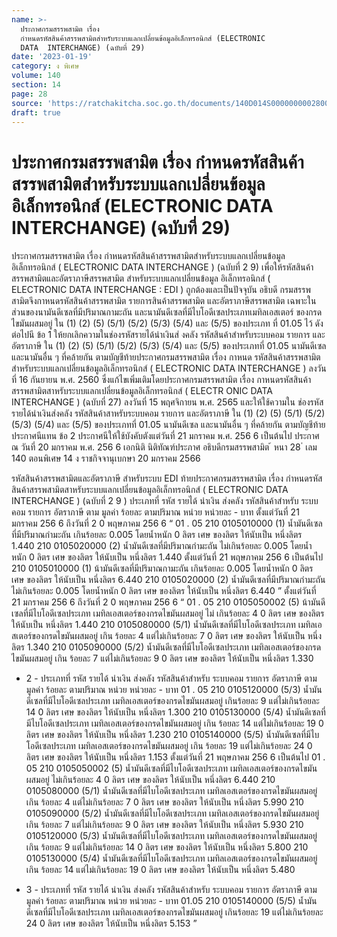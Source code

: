 ```yaml
---
name: >-
  ประกาศกรมสรรพสามิต เรื่อง
  กำหนดรหัสสินค้าสรรพสามิตสำหรับระบบแลกเปลี่ยนข้อมูลอิเล็กทรอนิกส์ (ELECTRONIC 
  DATA  INTERCHANGE) (ฉบับที่ 29)
date: '2023-01-19'
category: ง พิเศษ
volume: 140
section: 14
page: 28
source: 'https://ratchakitcha.soc.go.th/documents/140D014S0000000002800.pdf'
draft: true
---
```


# ประกาศกรมสรรพสามิต เรื่อง กำหนดรหัสสินค้าสรรพสามิตสำหรับระบบแลกเปลี่ยนข้อมูลอิเล็กทรอนิกส์ (ELECTRONIC  DATA  INTERCHANGE) (ฉบับที่ 29)

ประกาศกรมสรรพสามิต เรื่อง กำหนดรหัสสินค้าสรรพสามิตสำหรับระบบแลกเปลี่ยนข้อมูลอิเล็กทรอนิกส์ ( ELECTRONIC DATA INTERCHANGE ) (ฉบับที่ 2 9) เพื่อให้รหัสสินค้าสรรพสามิตและอัตราภาษีสรรพสามิต สำหรับระบบแลกเปลี่ยนข้อมูล อิเล็กทรอนิกส์ ( ELECTRONIC DATA INTERCHANGE : EDI ) ถูกต้องและเป็นปัจจุบัน อธิบดี กรมสรรพสามิตจึงกาหนดรหัสสินค้าสรรพสามิต รายการสินค้าสรรพสามิต และอัตราภาษีสรรพสามิต เฉพาะในส่วนของนามันดีเซลที่มีปริมาณกามะถัน และนามันดีเซลที่มีไบโอดีเซลประเภทเมทิลเอสเตอร์ ของกรดไขมันผสมอยู่ ใน (1) (2) (5) (5/1) (5/2) (5/3) (5/4) และ (5/5) ของประเภท ที่ 01.05 ไว้ ดังต่อไปนี ข้อ 1 ให้ยกเลิกความในช่องรหัสรายได้นำเงินส่ งคลัง รหัสสินค้าสำหรับระบบคอม รายการ และอัตราภาษี ใน (1) (2) (5) (5/1) (5/2) (5/3) (5/4) และ (5/5) ของประเภทที่ 01.05 นามันดีเซล และนามันอื่น ๆ ที่คล้ายกัน ตามบัญชีท้ายประกาศกรมสรรพสามิต เรื่อง กาหนด รหัสสินค้าสรรพสามิตสำหรับระบบแลกเปลี่ยนข้อมูลอิเล็กทรอนิกส์ ( ELECTRONIC DATA INTERCHANGE ) ลงวันที่ 16 กันยายน พ.ศ. 2560 ซึ่งแก้ไขเพิ่มเติมโดยประกาศกรมสรรพสามิต เรื่อง กาหนดรหัสสินค้าสรรพสามิตสาหรับระบบแลกเปลี่ยนข้อมูลอิเล็กทรอนิกส์ ( ELECTR ONIC DATA INTERCHANGE ) (ฉบับที่ 27) ลงวันที่ 15 พฤศจิกายน พ.ศ. 2565 และให้ใช้ความใน ช่องรหัสรายได้นำเงินส่งคลัง รหัสสินค้าสาหรับระบบคอม รายการ และอัตราภาษี ใน (1) (2) (5) (5/1) (5/2) (5/3) (5/4) และ (5/5) ของประเภทที่ 01.05 นามันดีเซล และนามันอื่น ๆ ที่คล้ายกัน ตามบัญชีท้ายประกาศนีแทน ข้อ 2 ประกาศนีให้ใช้บังคับตังแต่วันที่ 21 มกราคม พ.ศ. 256 6 เป็นต้นไป ประกาศ ณ วันที่ 20 มกราคม พ.ศ. 256 6 เอกนิติ นิติทัณฑ์ประภาศ อธิบดีกรมสรรพสามิต ้ หนา 28 ่ เลม 140 ตอนพิเศษ 14 ง ราชกิจจานุเบกษา 20 มกราคม 2566

รหัสสินค้าสรรพสามิตและอัตราภาษี สำหรับระบบ EDI ท้ายประกาศกรมสรรพสามิต เรื่อง กำหนดรหัสสินค้าสรรพสามิตสาหรับระบบแลกเปลี่ยนข้อมูลอิเล็กทรอนิกส์ ( ELECTRONIC DATA INTERCHANGE ) (ฉบับที่ 2 9 ) ประเภทที่ รหัส รายได้ นำเงิน ส่งคลัง รหัสสินค้าสำหรับ ระบบคอม รายการ อัตราภาษี ตาม มูลค่า ร้อยละ ตามปริมาณ หน่วย หน่วยละ - บาท ตั้งแต่วันที่ 21 มกราคม 256 6 ถึงวันที่ 2 0 พฤษภาคม 256 6 “ 01 . 05 210 0105010000 (1) น้ำมันดีเซลที่มีปริมาณกำมะถัน เกินร้อยละ 0.005 โดยน้ำหนัก 0 ลิตร เศษ ของลิตร ให้นับเป็น หนึ่งลิตร 1.440 210 0105020000 (2) น้ำมันดีเซลที่มีปริมาณกำมะถัน ไม่เกินร้อยละ 0.005 โดยน้ำหนัก 0 ลิตร เศษ ของลิตร ให้นับเป็น หนึ่งลิตร 1.440 ตั้งแต่วันที่ 21 พฤษภาคม 256 6 เป็นต้นไป 210 0105010000 (1) น้ามันดีเซลที่มีปริมาณกามะถัน เกินร้อยละ 0.005 โดยน้ำหนัก 0 ลิตร เศษ ของลิตร ให้นับเป็น หนึ่งลิตร 6.440 210 0105020000 (2) น้ำมันดีเซลที่มีปริมาณกำมะถัน ไม่เกินร้อยละ 0.005 โดยน้ำหนัก 0 ลิตร เศษ ของลิตร ให้นับเป็น หนึ่งลิตร 6.440 ” ตั้งแต่วันที่ 21 มกราคม 256 6 ถึงวันที่ 2 0 พฤษภาคม 256 6 “ 01 . 05 210 0105050002 (5) น้ามันดีเซลที่มีไบโอดีเซลประเภท เมทิลเอสเตอร์ของกรดไขมันผสมอยู่ ไม่ เกินร้อยละ 4 0 ลิตร เศษ ของลิตร ให้นับเป็น หนึ่งลิตร 1.440 210 0105080000 (5/1) น้ำมันดีเซลที่มีไบโอดีเซลประเภท เมทิลเอสเตอร์ของกรดไขมันผสมอยู่ เกิน ร้อยละ 4 แต่ไม่เกินร้อยละ 7 0 ลิตร เศษ ของลิตร ให้นับเป็น หนึ่งลิตร 1.340 210 0105090000 (5/2) น้ำมันดีเซลที่มีไบโอดีเซลประเภท เมทิลเอสเตอร์ของกรดไขมันผสมอยู่ เกิน ร้อยละ 7 แต่ไม่เกินร้อยละ 9 0 ลิตร เศษ ของลิตร ให้นับเป็น หนึ่งลิตร 1.330

- 2 - ประเภทที่ รหัส รายได้ นำเงิน ส่งคลัง รหัสสินค้าสำหรับ ระบบคอม รายการ อัตราภาษี ตาม มูลค่า ร้อยละ ตามปริมาณ หน่วย หน่วยละ - บาท 01 . 05 210 0105120000 (5/3) น้ำมันดีเซลที่มีไบโอดีเซลประเภท เมทิลเอสเตอร์ของกรดไขมันผสมอยู่ เกินร้อยละ 9 แต่ไม่เกินร้อยละ 14 0 ลิตร เศษ ของลิตร ให้นับเป็น หนึ่งลิตร 1.300 210 0105130000 (5/4) น้ำมันดีเซลที่มีไบโอดีเซลประเภท เมทิลเอสเตอร์ของกรดไขมันผสมอยู่ เกิน ร้อยละ 14 แต่ไม่เกินร้อยละ 19 0 ลิตร เศษ ของลิตร ให้นับเป็น หนึ่งลิตร 1.230 210 0105140000 (5/5) น้ำมันดีเซลที่มีไบโอดีเซลประเภท เมทิลเอสเตอร์ของกรดไขมันผสมอยู่ เกิน ร้อยละ 19 แต่ไม่เกินร้อยละ 24 0 ลิตร เศษ ของลิตร ให้นับเป็น หนึ่งลิตร 1.153 ตั้งแต่วันที่ 21 พฤษภาคม 256 6 เป็นต้นไป 01 . 05 210 0105050002 (5) น้ำมันดีเซลที่มีไบโอดีเซลประเภท เมทิลเอสเตอร์ของกรดไขมันผสมอยู่ ไม่เกินร้อยละ 4 0 ลิตร เศษ ของลิตร ให้นับเป็น หนึ่งลิตร 6.440 210 0105080000 (5/1) น้ำมันดีเซลที่มีไบโอดีเซลประเภท เมทิลเอสเตอร์ของกรดไขมันผสมอยู่ เกิน ร้อยละ 4 แต่ไม่เกินร้อยละ 7 0 ลิตร เศษ ของลิตร ให้นับเป็น หนึ่งลิตร 5.990 210 0105090000 (5/2) น้ำมันดีเซลที่มีไบโอดีเซลประเภท เมทิลเอสเตอร์ของกรดไขมันผสมอยู่ เกิน ร้อยละ 7 แต่ไม่เกินร้อยละ 9 0 ลิตร เศษ ของลิตร ให้นับเป็น หนึ่งลิตร 5.930 210 0105120000 (5/3) น้ำมันดีเซลที่มีไบโอดีเซลประเภท เมทิลเอสเตอร์ของกรดไขมันผสมอยู่ เกิน ร้อยละ 9 แต่ไม่เกินร้อยละ 14 0 ลิตร เศษ ของลิตร ให้นับเป็น หนึ่งลิตร 5.800 210 0105130000 (5/4) น้ำมันดีเซลที่มีไบโอดีเซลประเภท เมทิลเอสเตอร์ของกรดไขมันผสมอยู่ เกิน ร้อยละ 14 แต่ไม่เกินร้อยละ 19 0 ลิตร เศษ ของลิตร ให้นับเป็น หนึ่งลิตร 5.480

- 3 - ประเภทที่ รหัส รายได้ นำเงิน ส่งคลัง รหัสสินค้าสำหรับ ระบบคอม รายการ อัตราภาษี ตาม มูลค่า ร้อยละ ตามปริมาณ หน่วย หน่วยละ - บาท 01.05 210 0105140000 (5/5) น้ำมันดีเซลที่มีไบโอดีเซลประเภท เมทิลเอสเตอร์ของกรดไขมันผสมอยู่ เกินร้อยละ 19 แต่ไม่เกินร้อยละ 24 0 ลิตร เศษ ของลิตร ให้นับเป็น หนึ่งลิตร 5.153 ”
